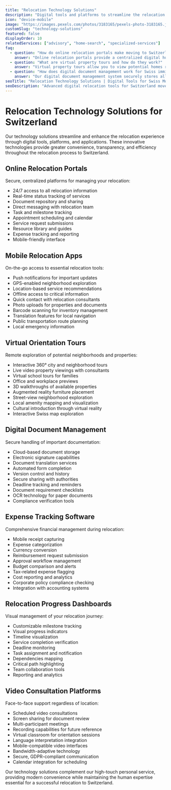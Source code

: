 ```yaml
---
title: "Relocation Technology Solutions"
description: "Digital tools and platforms to streamline the relocation process, including online portals, virtual tours, and digital document management."
icon: "device-mobile"
image: "https://images.pexels.com/photos/3183165/pexels-photo-3183165.jpeg?auto=compress&cs=tinysrgb&w=1260&h=750"
customSlug: "technology-solutions"
featured: false
displayOrder: 10
relatedServices: ["advisory", "home-search", "specialized-services"]
faq:
  - question: "How do online relocation portals make moving to Switzerland easier?"
    answer: "Online relocation portals provide a centralized digital hub for managing your entire move. Key benefits include: 24/7 access to all relocation documents, real-time progress tracking, direct communication with your relocation team, property viewing schedules, digital checklists, expense tracking, service request submissions, and neighborhood information—all accessible from any device."
  - question: "What are virtual property tours and how do they work?"
    answer: "Virtual property tours allow you to view potential homes remotely through interactive 3D tours, live video walkthroughs with a consultant, or pre-recorded videos. These technology solutions save time by pre-screening properties before in-person visits, crucial for relocating from abroad or during busy periods."
  - question: "How does digital document management work for Swiss immigration paperwork?"
    answer: "Our digital document management system securely stores all your immigration documents in an encrypted cloud platform. You can upload required documents through a user-friendly interface, track document status, receive alerts for missing items or approaching deadlines, and access digital copies of your permits and applications from anywhere."
seoTitle: "Relocation Technology Solutions | Digital Tools for Swiss Moves"
seoDescription: "Advanced digital relocation tools for Switzerland moves. Online portals, virtual tours, document management, and mobile apps for a streamlined expatriate experience."
---
```


# Relocation Technology Solutions for Switzerland

Our technology solutions streamline and enhance the relocation experience through digital tools, platforms, and applications. These innovative technologies provide greater convenience, transparency, and efficiency throughout the relocation process to Switzerland.

## Online Relocation Portals

Secure, centralized platforms for managing your relocation:

- 24/7 access to all relocation information
- Real-time status tracking of services
- Document repository and sharing
- Direct messaging with relocation team
- Task and milestone tracking
- Appointment scheduling and calendar
- Service request submissions
- Resource library and guides
- Expense tracking and reporting
- Mobile-friendly interface

## Mobile Relocation Apps

On-the-go access to essential relocation tools:

- Push notifications for important updates
- GPS-enabled neighborhood exploration
- Location-based service recommendations
- Offline access to critical information
- Quick contact with relocation consultants
- Photo uploads for properties and documents
- Barcode scanning for inventory management
- Translation features for local navigation
- Public transportation route planning
- Local emergency information

## Virtual Orientation Tours

Remote exploration of potential neighborhoods and properties:

- Interactive 360° city and neighborhood tours
- Live video property viewings with consultants
- Virtual school tours for families
- Office and workplace previews
- 3D walkthroughs of available properties
- Augmented reality furniture placement
- Street-view neighborhood exploration
- Local amenity mapping and visualization
- Cultural introduction through virtual reality
- Interactive Swiss map exploration

## Digital Document Management

Secure handling of important documentation:

- Cloud-based document storage
- Electronic signature capabilities
- Document translation services
- Automated form completion
- Version control and history
- Secure sharing with authorities
- Deadline tracking and reminders
- Document requirement checklists
- OCR technology for paper documents
- Compliance verification tools

## Expense Tracking Software

Comprehensive financial management during relocation:

- Mobile receipt capturing
- Expense categorization
- Currency conversion
- Reimbursement request submission
- Approval workflow management
- Budget comparison and alerts
- Tax-related expense flagging
- Cost reporting and analytics
- Corporate policy compliance checking
- Integration with accounting systems

## Relocation Progress Dashboards

Visual management of your relocation journey:

- Customizable milestone tracking
- Visual progress indicators
- Timeline visualization
- Service completion verification
- Deadline monitoring
- Task assignment and notification
- Dependencies mapping
- Critical path highlighting
- Team collaboration tools
- Reporting and analytics

## Video Consultation Platforms

Face-to-face support regardless of location:

- Scheduled video consultations
- Screen sharing for document review
- Multi-participant meetings
- Recording capabilities for future reference
- Virtual classroom for orientation sessions
- Language interpretation integration
- Mobile-compatible video interfaces
- Bandwidth-adaptive technology
- Secure, GDPR-compliant communication
- Calendar integration for scheduling

Our technology solutions complement our high-touch personal service, providing modern convenience while maintaining the human expertise essential for a successful relocation to Switzerland. 